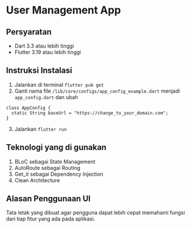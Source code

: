 # User Management App

## Persyaratan

- Dart 3.3 atau lebih tinggi
- Flutter 3.19 atau lebih tinggi

## Instruksi Instalasi

1. Jalankan di terminal `flutter pub get`
2. Ganti nama file `/lib/core/configs/app_config_example.dart` menjadi `app_config.dart` dan ubah
```text
class AppConfig {
  static String baseUrl = "https://change_to_your_domain.com";
}
```
3. Jalankan `flutter run`

## Teknologi yang di gunakan
1. BLoC sebagai State Management
2. AutoRoute sebagai Routing
3. Get_it sebagai Dependency Injection
4. Clean Architecture

## Alasan Penggunaan UI
Tata letak yang dibuat agar pengguna dapat lebih cepat memahami fungsi dari tiap fitur yang ada pada aplikasi.
